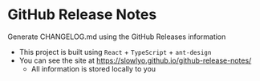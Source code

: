 # GitHub Release Notes

Generate CHANGELOG.md using the GitHub Releases information

- This project is built using `React` + `TypeScript` + `ant-design`
- You can see the site at https://slowlyo.github.io/github-release-notes/
    - All information is stored locally to you
